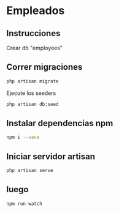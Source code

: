 # Empleados

## Instrucciones

Crear db "employees"

## Correr migraciones

```bash
php artisan migrate
```

Ejecute los seeders

```bash
php artisan db:seed
```

## Instalar dependencias npm

```bash
npm i --save
```

## Iniciar servidor artisan

```bash
php artisan serve
```

## luego

```bash
npm run watch
```
